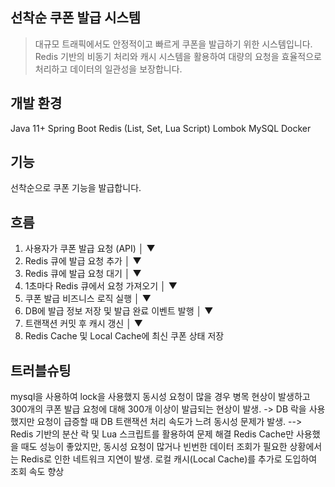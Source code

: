 ## 선착순 쿠폰 발급 시스템

> 대규모 트래픽에서도 안정적이고 빠르게 쿠폰을 발급하기 위한 시스템입니다.  
> Redis 기반의 비동기 처리와 캐시 시스템을 활용하여 대량의 요청을 효율적으로 처리하고 데이터의 일관성을 보장합니다.

## 개발 환경
Java 11+
Spring Boot
Redis (List, Set, Lua Script)
Lombok
MySQL
Docker

## 기능
선착순으로 쿠폰 기능을 발급합니다.

## 흐름
1. 사용자가 쿠폰 발급 요청 (API)
   │
   ▼
2. Redis 큐에 발급 요청 추가
   │
   ▼
3. Redis 큐에 발급 요청 대기
   │
   ▼
4. 1초마다 Redis 큐에서 요청 가져오기
   │
   ▼
5. 쿠폰 발급 비즈니스 로직 실행
   │
   ▼
6. DB에 발급 정보 저장 및 발급 완료 이벤트 발행
   │
   ▼
7. 트랜잭션 커밋 후 캐시 갱신
   │
   ▼
8. Redis Cache 및 Local Cache에 최신 쿠폰 상태 저장


## 트러블슈팅
mysql을 사용하여 lock을 사용했지 동시성 요청이 많을 경우 병목 현상이 발생하고 300개의 쿠폰 발급 요청에 대해 300개 이상이 발급되는 현상이 발생.
 -> DB 락을 사용했지만 요청이 급증할 때 DB 트랜잭션 처리 속도가 느려 동시성 문제가 발생.
   --> Redis 기반의 분산 락 및 Lua 스크립트를 활용하여 문제 해결
   Redis Cache만 사용했을 때도 성능이 좋았지만, 동시성 요청이 많거나 빈번한 데이터 조회가 필요한 상황에서는 Redis로 인한 네트워크 지연이 발생.
   로컬 캐시(Local Cache)를 추가로 도입하여 조회 속도 향상
